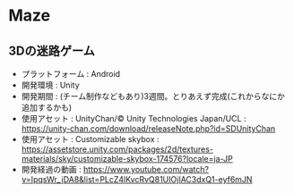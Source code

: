 # Maze 
## 3Dの迷路ゲーム

* プラットフォーム : Android
* 開発環境 : Unity
* 開発期間 : (チーム制作などもあり)3週間。とりあえず完成(これからなにか追加するかも)
* 使用アセット : UnityChan/© Unity Technologies Japan/UCL : https://unity-chan.com/download/releaseNote.php?id=SDUnityChan
* 使用アセット : Customizable skybox : https://assetstore.unity.com/packages/2d/textures-materials/sky/customizable-skybox-174576?locale=ja-JP
* 開発経過の動画 : https://www.youtube.com/watch?v=IpqsWr_jDA8&list=PLcZ4lKvcRvQ81UIOjIAC3dxQ1-eyf6mJN
